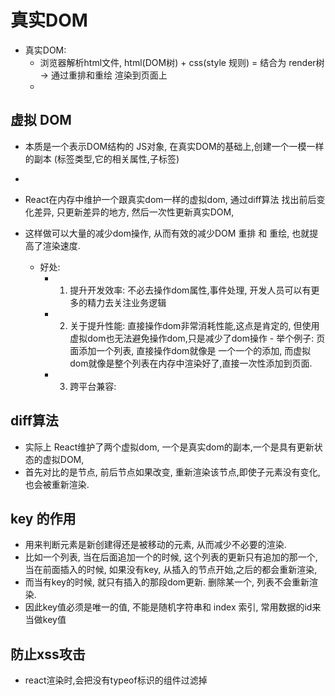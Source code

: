 # 真实DOM
- 真实DOM:
  - 浏览器解析html文件, html(DOM树) + css(style 规则)  = 结合为 render树 -> 通过重排和重绘 渲染到页面上
  - 
## 虚拟 DOM

- 本质是一个表示DOM结构的 JS对象, 在真实DOM的基础上,创建一个一模一样的副本 (标签类型,它的相关属性,子标签)
- 
- React在内存中维护一个跟真实dom一样的虚拟dom, 通过diff算法 找出前后变化差异, 只更新差异的地方, 然后一次性更新真实DOM,
- 这样做可以大量的减少dom操作, 从而有效的减少DOM 重排 和 重绘, 也就提高了渲染速度. 
  
  - 好处: 
    - 1. 提升开发效率: 不必去操作dom属性,事件处理, 开发人员可以有更多的精力去关注业务逻辑
    - 2. 关于提升性能: 直接操作dom非常消耗性能,这点是肯定的, 但使用虚拟dom也无法避免操作dom,只是减少了dom操作
                      - 举个例子: 页面添加一个列表, 直接操作dom就像是 一个一个的添加, 而虚拟dom就像是整个列表在内存中渲染好了,直接一次性添加到页面.
    - 3. 跨平台兼容: 
## diff算法

- 实际上 React维护了两个虚拟dom, 一个是真实dom的副本,一个是具有更新状态的虚拟DOM,
- 首先对比的是节点, 前后节点如果改变, 重新渲染该节点,即使子元素没有变化,也会被重新渲染.

## key 的作用

- 用来判断元素是新创建得还是被移动的元素, 从而减少不必要的渲染.
- 比如一个列表, 当在后面追加一个的时候, 这个列表的更新只有追加的那一个, 当在前面插入的时候, 如果没有key, 从插入的节点开始,之后的都会重新渲染,
- 而当有key的时候, 就只有插入的那段dom更新. 删除某一个, 列表不会重新渲染.
- 因此key值必须是唯一的值, 不能是随机字符串和 index 索引, 常用数据的id来当做key值
## 防止xss攻击

- react渲染时,会把没有typeof标识的组件过滤掉 
